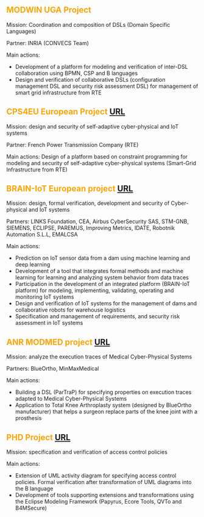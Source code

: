 ## <span style="color:orange"> MODWIN UGA Project </span>

Mission: Coordination and composition of DSLs (Domain Specific Languages)

Partner: INRIA (CONVECS Team)

Main actions: 
-  Development of a platform for modeling and verification of inter-DSL collaboration using BPMN, CSP and B languages
-  Design and verification of collaborative DSLs (configuration management DSL and security risk assessment DSL) for management of smart grid infrastructure from RTE

## <span style="color:orange"> CPS4EU European Project</span> [URL](https://cps4eu.eu/)  

Mission: design and security of self-adaptive cyber-physical and IoT systems

Partner: French Power Transmission Company (RTE)

Main actions: 
Design of a platform based on constraint programming for modeling and security of self-adaptive cyber-physical systems (Smart-Grid Infrastructure from RTE)

## <span style="color:orange"> BRAIN-IoT European project</span> [URL](https://www.brain-iot.eu/) 

Mission: design, formal verification, development and security of Cyber-physical and IoT systems

Partners: LINKS Foundation, CEA, Airbus CyberSecurity SAS, STM-GNB, SIEMENS, ECLIPSE, PAREMUS, Improving Metrics, IDATE, Robotnik Automation S.L.L, EMALCSA

Main actions: 
-  Prediction on IoT sensor data from a dam using machine learning and deep learning
-  Development of a tool that integrates formal methods and machine learning for learning and analyzing system behavior from data traces
-  Participation in the development of an integrated platform (BRAIN-IoT platform) for modeling, implementing, validating, operating and monitoring IoT systems    
-  Design and verification of IoT systems for the management of dams and collaborative robots for warehouse logistics
-  Specification and management of requirements, and security risk assessment in IoT systems

## <span style="color:orange"> ANR MODMED project</span> [URL](http://vasco.imag.fr/MODMED/MODMEDHome.html) 

Mission: analyze the execution traces of Medical Cyber-Physical Systems

Partners: BlueOrtho, MinMaxMedical

Main actions: 
-  Building a DSL (ParTraP) for specifying properties on execution traces adapted to Medical Cyber-Physical Systems
-  Application to Total Knee Arthroplasty system (designed by BlueOrtho manufacturer) that helps a surgeon replace parts of the knee joint with a prosthesis



## <span style="color:orange"> PHD Project</span> [URL](https://theses.univ-oran1.dz/document/15201707t.pdf) 

Mission: specification and verification of access control policies

Main actions: 
- Extension of UML activity diagram for specifying access control policies. Formal verification    after transformation of UML diagrams into the B language 
- Development of tools supporting extensions and transformations using the Eclipse Modeling Framework (Papyrus, Ecore Tools, QVTo and B4MSecure)



